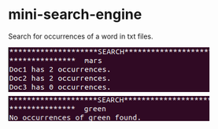 # mini-search-engine

Search for occurrences of a word in txt files. 

![alt text](https://github.com/lodainic/mini-search-engine/blob/main/demo.png)
